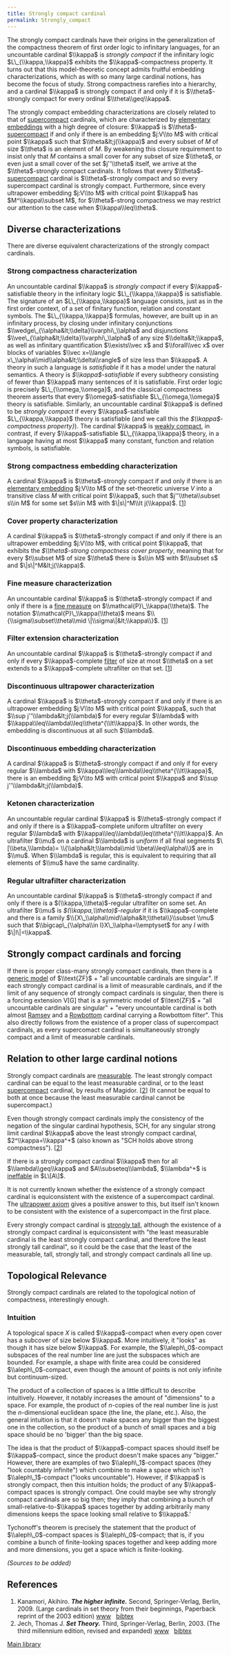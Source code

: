 ```yaml
---
title: Strongly compact cardinal
permalink: Strongly_compact
---
```


The strongly compact cardinals have their origins in the generalization
of the compactness theorem of first order logic to infinitary languages,
for an uncountable cardinal $\\kappa$ is *strongly compact* if the
infinitary logic $L\_{\\kappa,\\kappa}$ exhibits the
$\\kappa$-compactness property. It turns out that this model-theoretic
concept admits fruitful embedding characterizations, which as with so
many large cardinal notions, has become the focus of study. Strong
compactness rarefies into a hierarchy, and a cardinal $\\kappa$ is
strongly compact if and only if it is $\\theta$-strongly compact for
every ordinal $\\theta\\geq\\kappa$.

The strongly compact embedding characterizations are closely related to
that of
[supercompact](Supercompact "Supercompact")
cardinals, which are characterized by [elementary
embeddings](Elementary_embedding "Elementary embedding")
with a high degree of closure: $\\kappa$ is
$\\theta$-[supercompact](Supercompact "Supercompact")
if and only if there is an embedding $j:V\\to M$ with critical point
$\\kappa$ such that $\\theta&lt;j(\\kappa)$ and every subset of $M$ of
size $\\theta$ is an element of $M$. By weakening this closure
requirement to insist only that $M$ contains a small cover for any
subset of size $\\theta$, or even just a small cover of the set
$j''\\theta$ itself, we arrive at the $\\theta$-strongly compact
cardinals. It follows that every
$\\theta$-[supercompact](Supercompact "Supercompact")
cardinal is $\\theta$-strongly compact and so every supercompact
cardinal is strongly compact. Furthermore, since every ultrapower
embedding $j:V\\to M$ with critical point $\\kappa$ has
$M^\\kappa\\subset M$, for $\\theta$-strong compactness we may restrict
our attention to the case when $\\kappa\\leq\\theta$.

## Diverse characterizations

There are diverse equivalent characterizations of the strongly compact
cardinals.

### Strong compactness characterization

An uncountable cardinal $\\kappa$ is *strongly compact* if every
$\\kappa$-satisfiable theory in the infinitary logic
$L\_{\\kappa,\\kappa}$ is satisfiable. The signature of an
$L\_{\\kappa,\\kappa}$ language consists, just as in the first order
context, of a set of finitary function, relation and constant symbols.
The $L\_{\\kappa,\\kappa}$ formulas, however, are built up in an
infinitary process, by closing under infinitary conjunctions
$\\wedge\_{\\alpha&lt;\\delta}\\varphi\_\\alpha$ and disjunctions
$\\vee\_{\\alpha&lt;\\delta}\\varphi\_\\alpha$ of any size
$\\delta&lt;\\kappa$, as well as infinitary quantification
$\\exists\\vec x$ and $\\forall\\vec x$ over blocks of variables $\\vec
x=\\langle x\_\\alpha\\mid\\alpha&lt;\\delta\\rangle$ of size less than
$\\kappa$. A theory in such a language is *satisfiable* if it has a
model under the natural semantics. A theory is *$\\kappa$-satisfiable*
if every subtheory consisting of fewer than $\\kappa$ many sentences of
it is satisfiable. First order logic is precisely
$L\_{\\omega,\\omega}$, and the classical compactness theorem asserts
that every $\\omega$-satisfiable $L\_{\\omega,\\omega}$ theory is
satisfiable. Similarly, an uncountable cardinal $\\kappa$ is defined to
be *strongly compact* if every $\\kappa$-satisfiable
$L\_{\\kappa,\\kappa}$ theory is satisfiable (and we call this the
*$\\kappa$-compactness property}*). The cardinal $\\kappa$ is [weakly
compact](Weakly_compact "Weakly compact"),
in contrast, if every $\\kappa$-satisfiable $L\_{\\kappa,\\kappa}$
theory, in a language having at most $\\kappa$ many constant, function
and relation symbols, is satisfiable.

### Strong compactness embedding characterization

A cardinal $\\kappa$ is $\\theta$-strongly compact if and only if there
is an [elementary
embedding](Elementary_embedding "Elementary embedding")
$j:V\\to M$ of the set-theoretic universe $V$ into a transitive class
$M$ with critical point $\\kappa$, such that $j''\\theta\\subset s\\in
M$ for some set $s\\in M$ with $\|s\|^M\\lt j(\\kappa)$.
\[[1](#bibkey_Kanamori2009:HigherInfinite)\]

### Cover property characterization

A cardinal $\\kappa$ is $\\theta$-strongly compact if and only if there
is an ultrapower embedding $j:V\\to M$, with critical point $\\kappa$,
that exhibits the *$\\theta$-strong compactness cover property*, meaning
that for every $t\\subset M$ of size $\\theta$ there is $s\\in M$ with
$t\\subset s$ and $\|s\|^M&lt;j(\\kappa)$.

### Fine measure characterization

An uncountable cardinal $\\kappa$ is $\\theta$-strongly compact if and
only if there is a [fine
measure](Filter "Filter")
on $\\mathcal{P}\_\\kappa(\\theta)$. The notation
$\\mathcal{P}\_\\kappa(\\theta)$ means $\\{\\sigma\\subset\\theta\\mid
\|\\sigma\|&lt;\\kappa\\}$. \[[1](#bibkey_Kanamori2009:HigherInfinite)\]

### Filter extension characterization

An uncountable cardinal $\\kappa$ is $\\theta$-strongly compact if and
only if every $\\kappa$-complete
[filter](Filter "Filter")
of size at most $\\theta$ on a set extends to a $\\kappa$-complete
ultrafilter on that set. \[[1](#bibkey_Kanamori2009:HigherInfinite)\]

### Discontinuous ultrapower characterization

A cardinal $\\kappa$ is $\\theta$-strongly compact if and only if there
is an ultrapower embedding $j:V\\to M$ with critical point $\\kappa$,
such that $\\sup j''\\lambda&lt;j(\\lambda)$ for every regular
$\\lambda$ with $\\kappa\\leq\\lambda\\leq\\theta^{\\lt\\kappa}$. In
other words, the embedding is discontinuous at all such $\\lambda$.

### Discontinuous embedding characterization

A cardinal $\\kappa$ is $\\theta$-strongly compact if and only if for
every regular $\\lambda$ with
$\\kappa\\leq\\lambda\\leq\\theta^{\\lt\\kappa}$, there is an embedding
$j:V\\to M$ with critical point $\\kappa$ and $\\sup
j''\\lambda&lt;j(\\lambda)$.

### Ketonen characterization

An uncountable regular cardinal $\\kappa$ is $\\theta$-strongly compact
if and only if there is a $\\kappa$-complete uniform ultrafilter on
every regular $\\lambda$ with
$\\kappa\\leq\\lambda\\leq\\theta^{\\lt\\kappa}$. An ultrafilter $\\mu$
on a cardinal $\\lambda$ is *uniform* if all final segments
$\[\\beta,\\lambda)= \\{\\alpha&lt;\\lambda\\mid \\beta\\leq\\alpha\\}$
are in $\\mu$. When $\\lambda$ is regular, this is equivalent to
requiring that all elements of $\\mu$ have the same cardinality.

### Regular ultrafilter characterization

An uncountable cardinal $\\kappa$ is $\\theta$-strongly compact if and
only if there is a $(\\kappa,\\theta)$-regular ultrafilter on some set.
An ultrafilter $\\mu$ is *$(\\kappa,\\theta)$-regular* if it is
$\\kappa$-complete and there is a family
$\\{X\_\\alpha\\mid\\alpha&lt;\\theta\\}\\subset \\mu$ such that
$\\bigcap\_{\\alpha\\in I}X\_\\alpha=\\emptyset$ for any $I$ with
$\|I\|=\\kappa$.

## Strongly compact cardinals and forcing

If there is proper class-many strongly compact cardinals, then there is
a [generic
model](Forcing "Forcing")
of $\\text{ZF}$ + "all uncountable cardinals are singular". If each
strongly compact cardinal is a limit of measurable cardinals, and if the
limit of any sequence of strongly compact cardinals is singular, then
there is a forcing extension V\[G\] that is a symmetric model of
$\\text{ZF}$ + "all uncountable cardinals are singular" + "every
uncountable cardinal is both almost
[Ramsey](Ramsey "Ramsey")
and a
[Rowbottom](Rowbottom "Rowbottom")
cardinal carrying a Rowbottom filter". This also directly follows from
the existence of a proper class of supercompact cardinals, as every
supercomact cardinal is simultaneously strongly compact and a limit of
measurable cardinals.

## Relation to other large cardinal notions

Strongly compact cardinals are
[measurable](Measurable "Measurable").
The least strongly compact cardinal can be equal to the least measurable
cardinal, or to the least
[supercompact](Supercompact "Supercompact")
cardinal, by results of Magidor. \[[2](#bibkey_Jech2003:SetTheory)\] (It
cannot be equal to both at once because the least measurable cardinal
cannot be supercompact.)

Even though strongly compact cardinals imply the consistency of the
negation of the singular cardinal hypothesis, SCH, for any singular
strong limit cardinal $\\kappa$ above the least strongly compact
cardinal, $2^\\kappa=\\kappa^+$ (also known as "SCH holds above strong
compactness"). \[[2](#bibkey_Jech2003:SetTheory)\]

If there is a strongly compact cardinal $\\kappa$ then for all
$\\lambda\\geq\\kappa$ and $A\\subseteq\\lambda$, $\\lambda^+$ is
[ineffable](Ineffable "Ineffable")
in $L\[A\]$.

It is not currently known whether the existence of a strongly compact
cardinal is equiconsistent with the existence of a supercompact
cardinal. The
<a href="Ultrapower_axiom" class="mw-redirect" title="Ultrapower axiom">ultrapower axiom</a>
gives a positive answer to this, but itself isn't known to be consistent
with the existence of a supercompact in the first place.

Every strongly compact cardinal is
<a href="Strongly_tall" class="mw-redirect" title="Strongly tall">strongly tall</a>,
although the existence of a strongly compact cardinal is equiconsistent
with "the least measurable cardinal is the least strongly compact
cardinal, and therefore the least strongly tall cardinal", so it could
be the case that the least of the measurable, tall, strongly tall, and
strongly compact cardinals all line up.

## Topological Relevance

Strongly compact cardinals are related to the topological notion of
compactness, interestingly enough.

### Intuition

A topological space $X$ is called $\\kappa$-compact when every open
cover has a subcover of size below $\\kappa$. More intuitively, it
"looks" as though it has size below $\\kappa$. For example, the
$\\aleph\_0$-compact subspaces of the real number line are just the
subspaces which are bounded. For example, a shape with finite area could
be considered $\\aleph\_0$-compact, even though the amount of points is
not only infinite but continuum-sized.

The product of a collection of spaces is a little difficult to describe
intuitively. However, it notably increases the amount of "dimensions" to
a space. For example, the product of $n$-copies of the real number line
is just the $n$-dimensional euclidean space (the line, the plane, etc.).
Also, the general intuition is that it doesn't make spaces any bigger
than the biggest one in the collection, so the product of a bunch of
small spaces and a big space should be no 'bigger' than the big space.

The idea is that the product of $\\kappa$-compact spaces should itself
be $\\kappa$-compact, since the product doesn't make spaces any
"bigger." However, there are examples of two $\\aleph\_1$-compact spaces
(they "look countably infinite") which combine to make a space which
isn't $\\aleph\_1$-compact ("looks uncountable"). However, if $\\kappa$
is strongly compact, then this intuition holds; the product of any
$\\kappa$-compact spaces is strongly compact. One could maybe see why
strongly compact cardinals are so big then; they imply that combining a
bunch of small-relative-to-$\\kappa$ spaces together by adding
arbitrarily many dimensions keeps the space looking small relative to
$\\kappa$.'

Tychonoff's theorem is precisely the statement that the product of
$\\aleph\_0$-compact spaces is $\\aleph\_0$-compact; that is, if you
combine a bunch of finite-looking spaces together and keep adding more
and more dimensions, you get a space which is finite-looking.

*(Sources to be added)*

  

## References

1.  <span id="bibkey_Kanamori2009:HigherInfinite">Kanamori, Akihiro.
    ***The higher infinite.*** Second, Springer-Verlag, Berlin, 2009.
    (Large cardinals in set theory from their beginnings, Paperback
    reprint of the 2003 edition)
    <a href="https://link.springer.com/book/10.1007%2F978-3-540-88867-3" class="extiw">www</a>   <a href="javascript:bibpopup(&#39;@book%7BKanamori2009:HigherInfinite,%20%20%20%20AUTHOR%20=%20%7BKanamori,%20Akihiro%7D,%3Cbr%3E%20%20%20%20%20TITLE%20=%20%7BThe%20higher%20infinite%7D,%3Cbr%3E%20%20%20%20SERIES%20=%20%7BSpringer%20Monographs%20in%20Mathematics%7D,%3Cbr%3E%20%20%20EDITION%20=%20%7BSecond%7D,%3Cbr%3E%20%20%20%20%20%20NOTE%20=%20%7BLarge%20cardinals%20in%20set%20theory%20from%20their%20beginnings,%20%20%20%20%20%20%20%20%20%20%20%20%20%20Paperback%20reprint%20of%20the%202003%20edition%7D,%3Cbr%3E%20PUBLISHER%20=%20%7BSpringer-Verlag%7D,%3Cbr%3E%20%20%20ADDRESS%20=%20%7BBerlin%7D,%3Cbr%3E%20%20%20%20%20%20YEAR%20=%20%7B2009%7D,%3Cbr%3E%20%20%20%20%20PAGES%20=%20%7Bxxii+536%7D,%3Cbr%3E%20%20%20%20%20%20%20URL%20=%20%7Bhttps://link.springer.com/book/10.1007%2F978-3-540-88867-3%7D%7D&#39;)" class="bibtex">bibtex</a></span>
2.  <span id="bibkey_Jech2003:SetTheory">Jech, Thomas J. ***Set
    Theory.*** Third, Springer-Verlag, Berlin, 2003. (The third
    millennium edition, revised and expanded)
    <a href="https://logic.wikischolars.columbia.edu/file/view/Jech%2C+T.+J.+%282003%29.+Set+Theory+%28The+3rd+millennium+ed.%29.pdf" class="extiw">www</a>   <a href="javascript:bibpopup(&#39;@book%7BJech2003:SetTheory,%20%20%20%20AUTHOR%20=%20%7BJech,%20Thomas%20J.%7D,%3Cbr%3E%20%20%20%20TITLE%20=%20%7BSet%20Theory%7D,%3Cbr%3E%20%20%20%20SERIES%20=%20%7BSpringer%20Monographs%20in%20Mathematics%7D,%3Cbr%3E%20%20%20%20%20%20NOTE%20=%20%7BThe%20third%20millennium%20edition,%20revised%20and%20expanded%7D,%3Cbr%3E%20PUBLISHER%20=%20%7BSpringer-Verlag%7D,%3Cbr%3E%20%20%20%20%20EDITION%20=%20%7BThird%7D,%3Cbr%3E%20%20%20%20%20ADDRESS%20=%20%7BBerlin%7D,%3Cbr%3E%20%20%20%20%20YEAR%20=%20%7B2003%7D,%3Cbr%3E%20%20%20%20%20URL%20=%20%7Bhttps://logic.wikischolars.columbia.edu/file/view/Jech%2C+T.+J.+%282003%29.+Set+Theory+%28The+3rd+millennium+ed.%29.pdf%7D,%3Cbr%3E%7D&#39;)" class="bibtex">bibtex</a></span>

[Main
library](Library "Library")


